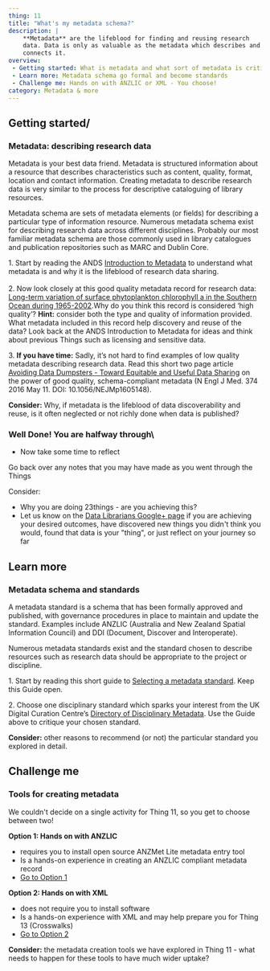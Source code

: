 ```yaml
---
thing: 11
title: "What's my metadata schema?"
description: |
    **Metadata** are the lifeblood for finding and reusing research
    data. Data is only as valuable as the metadata which describes and
    connects it.
overview:
 - Getting started: What is metadata and what sort of metadata is critical for research data?
 - Learn more: Metadata schema go formal and become standards
 - Challenge me: Hands on with ANZLIC or XML - You choose!
category: Metadata & more
---
```

## Getting started/
### Metadata: describing research data

Metadata is your best data friend. Metadata is structured information
about a resource that describes characteristics such as content,
quality, format, location and contact information. Creating metadata to
describe research data is very similar to the process for descriptive
cataloguing of library resources.

Metadata schema are sets of metadata elements (or fields) for describing
a particular type of information resource. Numerous metadata schema
exist for describing research data across different disciplines.
Probably our most familiar metadata schema are those commonly used in
library catalogues and publication repositories such as MARC and Dublin
Core.

1\. Start by reading the ANDS [Introduction to
Metadata](https://www.ands.org.au/working-with-data/metadata) to
understand what metadata is and why it is the lifeblood of research data
sharing.\
\
2. Now look closely at this good quality metadata record for research
data: [Long-term variation of surface phytoplankton chlorophyll a in the
Southern Ocean during
1965-2002](http://gcmd.nasa.gov/KeywordSearch/Metadata.do?Portal=amd_au&KeywordPath=Parameters%7CCLIMATE+INDICATORS%7CATMOSPHERIC%26%2347%3BOCEAN+INDICATORS%7CTELECONNECTIONS%7CANTARCTIC+OSCILLATION&OrigMetadataNode=AADC&EntryId=chlorophyll_65-02&MetadataView=Full&MetadataType=0&lbnode=mdlb3).Why
do you think this record is considered ‘high quality’? **Hint:**
consider both the type and quality of information provided. What
metadata included in this record help discovery and reuse of the data?
Look back at the ANDS Introduction to Metadata for ideas and think about
previous Things such as licensing and sensitive data.

3\. **If you have time:** Sadly, it’s not hard to find examples of low
quality metadata describing research data. Read this short two page
article [Avoiding Data Dumpsters - Toward Equitable and Useful Data
Sharing](http://www.nejm.org/doi/pdf/10.1056/NEJMp1605148) on the power
of good quality, schema-compliant metadata (N Engl J Med. 374 2016 May
11. DOI: 10.1056/NEJMp1605148).

**Consider:** Why, if metadata is the lifeblood of data discoverability
and reuse, is it often neglected or not richly done when data is
published?

### Well Done! You are halfway through\
- Now take some time to reflect

Go back over any notes that you may have made as you went through the
Things

Consider:

-   Why you are doing 23things - are you achieving this?
-   Let us know on the [Data Librarians Google+
    page](https://plus.google.com/u/0/communities/105455769899183786145 "Data Librarians Google+ page")
    if you are achieving your desired outcomes, have discovered new
    things you didn't think you would, found that data is your "thing",
    or just reflect on your journey so far

## Learn more
### Metadata schema and standards

A metadata standard is a schema that has been formally approved and
published, with governance procedures in place to maintain and update
the standard. Examples include ANZLIC (Australia and New Zealand Spatial
Information Council) and DDI (Document, Discover and Interoperate).

Numerous metadata standards exist and the standard chosen to describe
resources such as research data should be appropriate to the project or
discipline.

1\. Start by reading this short guide to [Selecting a metadata
standard](https://web.archive.org/web/20120211163323/http://marinemetadata.org/guides/mdatastandards/standardselect "Evaluating and selecting a metadata standard").
Keep this Guide open.

2\. Choose one disciplinary standard which sparks your interest from the
UK Digital Curation Centre’s [Directory of Disciplinary
Metadata](http://www.dcc.ac.uk/resources/metadata-standards "DCC Directory of Disciplinary metadata").
Use the Guide above to critique your chosen standard.

**Consider:** other reasons to recommend (or not) the particular
standard you explored in detail.

## Challenge me
### Tools for creating metadata

We couldn't decide on a single activity for Thing 11, so you get to
choose between two!

**Option 1: Hands on with ANZLIC**

-   requires you to install open source ANZMet Lite metadata entry tool
-   Is a hands-on experience in creating an ANZLIC compliant metadata
    record
-   [Go to Option
    1](https://www.ands.org.au/working-with-data/skills/23-research-data-things/all23/thing-11/thing-11-challenge-me-options#option1)

**Option 2: Hands on with XML**

-   does not require you to install software
-   Is a hands-on experience with XML and may help prepare you for Thing
    13 (Crosswalks)
-   [Go to Option
    2](https://www.ands.org.au/working-with-data/skills/23-research-data-things/all23/thing-11/thing-11-challenge-me-options#option2)

**Consider:** the metadata creation tools we have explored in Thing 11 -
what needs to happen for these tools to have much wider uptake?
